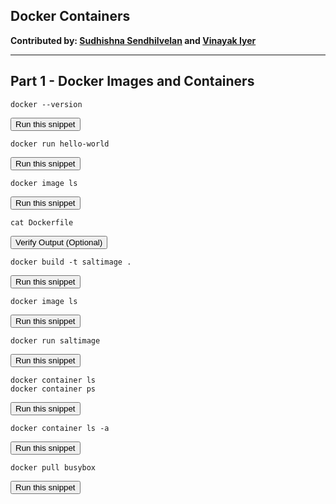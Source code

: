 ## Docker Containers

**Contributed by: [Sudhishna Sendhilvelan](https://github.com/Sudhishna) and [Vinayak Iyer](https://github.com/vinayak-skywalker)**

---

## Part 1 - Docker Images and Containers

```
docker --version
```
<button type="button" class="btn btn-primary btn-sm" onclick="runSnippetInTab('docker1', 0)">Run this snippet</button>

```
docker run hello-world
```
<button type="button" class="btn btn-primary btn-sm" onclick="runSnippetInTab('docker1', 1)">Run this snippet</button>

```
docker image ls
```
<button type="button" class="btn btn-primary btn-sm" onclick="runSnippetInTab('docker1', 2)">Run this snippet</button>

```
cat Dockerfile
```
<button type="button" class="btn btn-primary btn-sm" onclick="runSnippetInTab('docker1', 3)">Verify Output (Optional)</button>

```
docker build -t saltimage .
```
<button type="button" class="btn btn-primary btn-sm" onclick="runSnippetInTab('docker1', 4)">Run this snippet</button>

```
docker image ls
```
<button type="button" class="btn btn-primary btn-sm" onclick="runSnippetInTab('docker1', 5)">Run this snippet</button>

```
docker run saltimage
```
<button type="button" class="btn btn-primary btn-sm" onclick="runSnippetInTab('docker1', 6)">Run this snippet</button>

```
docker container ls
docker container ps
```
<button type="button" class="btn btn-primary btn-sm" onclick="runSnippetInTab('docker1', 3)">Run this snippet</button>

```
docker container ls -a
```
<button type="button" class="btn btn-primary btn-sm" onclick="runSnippetInTab('docker1', 4)">Run this snippet</button>

```
docker pull busybox
```
<button type="button" class="btn btn-primary btn-sm" onclick="runSnippetInTab('salt1', 5)">Run this snippet</button>
